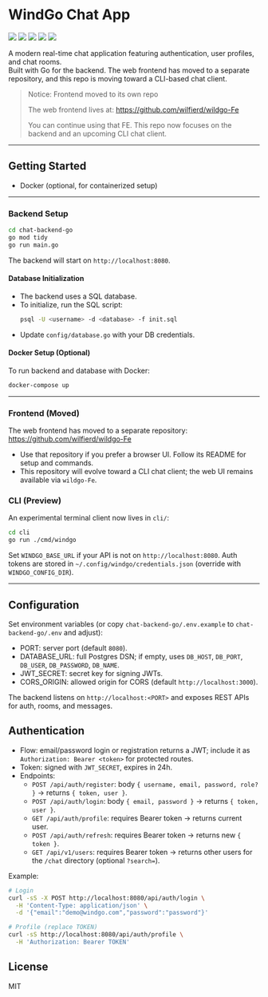 # WindGo Chat App
<p align="left">
  <img src="https://img.shields.io/badge/Go-1.21+-00ADD8?logo=go">
  <img src="https://img.shields.io/badge/Node.js-18+-339933?logo=node.js">
  <img src="https://img.shields.io/badge/PostgreSQL-Database-336791?logo=postgresql">
  <img src="https://img.shields.io/badge/JWT-Authentication-FFB300?logo=jsonwebtokens">
  <img src="https://img.shields.io/badge/Docker-Optional-2496ED?logo=docker">
</p>

A modern real-time chat application featuring authentication, user profiles, and chat rooms.  
Built with Go for the backend. The web frontend has moved to a separate repository, and this repo is moving toward a CLI-based chat client.

> Notice: Frontend moved to its own repo
>
> The web frontend lives at: https://github.com/wilfierd/wildgo-Fe
>
> You can continue using that FE. This repo now focuses on the backend and an upcoming CLI chat client.




---

## Getting Started



- Docker (optional, for containerized setup)

---

### Backend Setup

```bash
cd chat-backend-go
go mod tidy
go run main.go
```
The backend will start on `http://localhost:8080`.

#### Database Initialization

- The backend uses a SQL database.  
- To initialize, run the SQL script:
  ```bash
  psql -U <username> -d <database> -f init.sql
  ```
- Update `config/database.go` with your DB credentials.

#### Docker Setup (Optional)

To run backend and database with Docker:
```bash
docker-compose up
```

---

### Frontend (Moved)

The web frontend has moved to a separate repository: https://github.com/wilfierd/wildgo-Fe

- Use that repository if you prefer a browser UI. Follow its README for setup and commands.
- This repository will evolve toward a CLI chat client; the web UI remains available via `wildgo-Fe`.

### CLI (Preview)

An experimental terminal client now lives in `cli/`:

```bash
cd cli
go run ./cmd/windgo
```

Set `WINDGO_BASE_URL` if your API is not on `http://localhost:8080`. Auth tokens are stored in `~/.config/windgo/credentials.json` (override with `WINDGO_CONFIG_DIR`).

---

## Configuration

Set environment variables (or copy `chat-backend-go/.env.example` to `chat-backend-go/.env` and adjust):

- PORT: server port (default `8080`).
- DATABASE_URL: full Postgres DSN; if empty, uses `DB_HOST`, `DB_PORT`, `DB_USER`, `DB_PASSWORD`, `DB_NAME`.
- JWT_SECRET: secret key for signing JWTs.
- CORS_ORIGIN: allowed origin for CORS (default `http://localhost:3000`).

The backend listens on `http://localhost:<PORT>` and exposes REST APIs for auth, rooms, and messages.


## Authentication

- Flow: email/password login or registration returns a JWT; include it as `Authorization: Bearer <token>` for protected routes.
- Token: signed with `JWT_SECRET`, expires in 24h.
- Endpoints:
  - `POST /api/auth/register`: body `{ username, email, password, role? }` → returns `{ token, user }`.
  - `POST /api/auth/login`: body `{ email, password }` → returns `{ token, user }`.
  - `GET /api/auth/profile`: requires Bearer token → returns current user.
  - `POST /api/auth/refresh`: requires Bearer token → returns new `{ token }`.
  - `GET /api/v1/users`: requires Bearer token → returns other users for the `/chat` directory (optional `?search=`).

Example:

```bash
# Login
curl -sS -X POST http://localhost:8080/api/auth/login \
  -H 'Content-Type: application/json' \
  -d '{"email":"demo@windgo.com","password":"password"}'

# Profile (replace TOKEN)
curl -sS http://localhost:8080/api/auth/profile \
  -H 'Authorization: Bearer TOKEN'
```


## License

MIT
